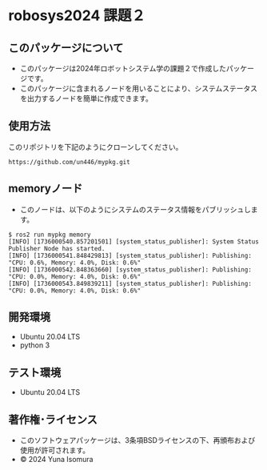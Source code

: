 # robosys2024 課題２

## このパッケージについて
* このパッケージは2024年ロボットシステム学の課題２で作成したパッケージです。
* このパッケージに含まれるノードを用いることにより、システムステータスを出力するノードを簡単に作成できます。

## 使用方法

このリポジトリを下記のようにクローンしてください。

```
https://github.com/un446/mypkg.git
```

## memoryノード

* このノードは、以下のようにシステムのステータス情報をパブリッシュします。

```
$ ros2 run mypkg memory
[INFO] [1736000540.857201501] [system_status_publisher]: System Status Publisher Node has started.
[INFO] [1736000541.848429813] [system_status_publisher]: Publishing: "CPU: 0.6%, Memory: 4.0%, Disk: 0.6%"
[INFO] [1736000542.848363660] [system_status_publisher]: Publishing: "CPU: 0.0%, Memory: 4.0%, Disk: 0.6%"
[INFO] [1736000543.849839211] [system_status_publisher]: Publishing: "CPU: 0.0%, Memory: 4.0%, Disk: 0.6%"
```

## 開発環境
* Ubuntu 20.04 LTS
* python 3

## テスト環境
* Ubuntu 20.04 LTS

## 著作権･ライセンス
* このソフトウェアパッケージは、3条項BSDライセンスの下、再頒布および使用が許可されます。
* © 2024 Yuna Isomura
